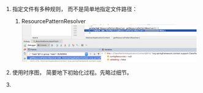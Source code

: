 1. 指定文件有多种规则， 而不是简单地指定文件路径：

   1. ResourcePatternResolver ![](/assets/ResourcePatternResolver.png)

2. 使用时序图， 简要地下初始化过程。先略过细节。

3. 



